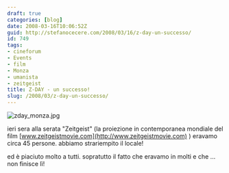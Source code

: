 ```yaml
---
draft: true
categories: [blog]
date: 2008-03-16T10:06:52Z
guid: http://stefanocecere.com/2008/03/16/z-day-un-successo/
id: 749
tags:
- cineforum
- Events
- film
- Monza
- umanista
- zeitgeist
title: Z-DAY - un successo!
slug: /2008/03/z-day-un-successo/
---
```


![zday_monza.jpg](http://stefanocecere.com/wp-content/uploads/sites/3/2008/03/zday_monza.jpg)

ieri sera alla serata "Zeitgeist" (la proiezione in contemporanea mondiale del film [www.zeitgeistmovie.com](http://www.zeitgeistmovie.com) ) eravamo circa 45 persone. abbiamo strariempito il locale!
  
ed è piaciuto molto a tutti. sopratutto il fatto che eravamo in molti e che …non finisce lì!
